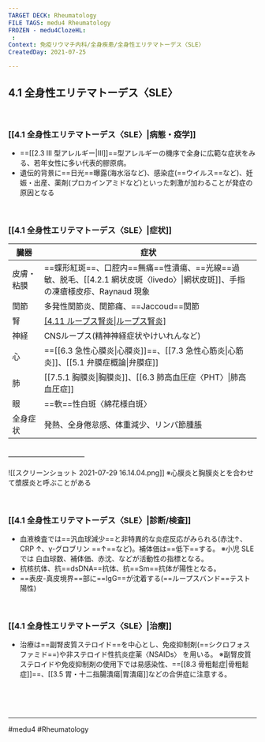 ```yaml
---
TARGET DECK: Rheumatology
FILE TAGS: medu4 Rheumatology
FROZEN - medu4ClozeHL:
 : 
Context: 免疫リウマチ内科/全身疾患/全身性エリテマトーデス〈SLE〉
CreatedDay: 2021-07-25

---
```


## 4.1 全身性エリテマトーデス〈SLE〉

<br>

### [[4.1 全身性エリテマトーデス〈SLE〉|病態・疫学]]
* ==[[2.3 III 型アレルギー|Ⅲ]]==型アレルギーの機序で全身に広範な症状をみる、若年女性に多い代表的膠原病。
* 遺伝的背景に==日光==曝露(海水浴など)、感染症(==ウイルス==など)、妊娠・出産、薬剤(プロカインアミドなど)といった刺激が加わることが発症の原因となる
<!--ID: 1627801028300-->


<br>

### [[4.1 全身性エリテマトーデス〈SLE〉|症状]]
|臓器|症状|
|---|---|
|皮膚・粘膜|==蝶形紅斑==、口腔内==無痛==性潰瘍、==光線==過敏、脱毛、[[4.2.1 網状皮斑〈livedo〉\|網状皮斑]]、手指の凍瘡様皮疹、Raynaud 現象|
|関節|多発性関節炎、関節痛、==Jaccoud==関節|
|腎|[[4.11 ループス腎炎\|ループス腎炎]](See『腎』)|
|神経|CNSループス(精神神経症状やけいれんなど)|
|心|==[[6.3 急性心膜炎\|心膜炎]]==、[[7.3 急性心筋炎\|心筋炎]]、[[5.1 弁膜症概論\|弁膜症]]|
|肺|[[7.5.1 胸膜炎\|胸膜炎]]、[[6.3 肺高血圧症〈PHT〉\|肺高血圧症]]|
|眼|==軟==性白斑〈綿花様白斑〉|
|全身症状|発熱、全身倦怠感、体重減少、リンパ節腫脹|
#### ＿＿＿＿＿＿＿＿＿＿＿
![[スクリーンショット 2021-07-29 16.14.04.png]]
※心膜炎と胸膜炎とを合わせて漿膜炎と呼ぶことがある
<!--ID: 1657628101476-->





<br>

### [[4.1 全身性エリテマトーデス〈SLE〉|診断/検査]]
* 血液検査では==汎血球減少==と非特異的な炎症反応がみられる(赤沈↑、CRP ↑、γ-グロブリン ==↑==など)。補体価は==低下==する。
 ※小児 SLE では 白血球数、補体価、赤沈、などが活動性の指標となる。 
* 抗核抗体、抗==dsDNA==抗体、抗==Sm==抗体が陽性となる。
* ==表皮-真皮境界==部に==IgG==が沈着する(==ループスバンド==テスト陽性)
<!--ID: 1660033655367-->






<br>

### [[4.1 全身性エリテマトーデス〈SLE〉|治療]]
* 治療は==副腎皮質ステロイド==を中心とし、免疫抑制剤(==シクロフォスファミド==)や非ステロイド性抗炎症薬〈NSAIDs〉 を用いる。
※副腎皮質ステロイドや免疫抑制剤の使用下では易感染性、==[[8.3 骨粗鬆症|骨粗鬆症]]==、[[3.5 胃・十二指腸潰瘍|胃潰瘍]]などの合併症に注意する。
<!--ID: 1655547359187-->





<br><br><br>

---
#medu4 #Rheumatology 
